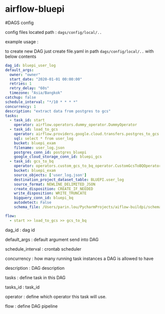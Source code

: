 # airflow-bluepi


#DAGS config

config files located path : `dags/config/local/..`

example usage :

to create new DAG just create file.yaml in path `dags/config/local/..` with below contents

```yaml
dag_id: bluepi_user_log
default_args:
  owner: "owner"
  start_date: "2020-01-01 00:00:00"
  retries: 1
  retry_delay: "60s"
  timezone: "Asia/Bangkok"
catchup: false
schedule_interval: "*/10 * * * *"
concurrency: 1
description: "extract data from postgres to gcs"
tasks:
  - task_id: start
    operator: airflow.operators.dummy_operator.DummyOperator
  - task_id: load_to_gcs
    operator: airflow.providers.google.cloud.transfers.postgres_to_gcs.PostgresToGCSOperator
    sql: select * from user_log
    bucket: bluepi_exam
    filename: user_log.json
    postgres_conn_id: postgres_bluepi
    google_cloud_storage_conn_id: bluepi_gcs
  - task_id: gcs_to_bq
    operator: operators.custom_gcs_to_bq_operator.CustomGcsToBQOperator
    bucket: bluepi_exam
    source_objects: ['user_log.json']
    destination_project_dataset_table: BLUEPI.user_log
    source_format: NEWLINE_DELIMITED_JSON
    create_disposition: CREATE_IF_NEEDED
    write_disposition: WRITE_TRUNCATE
    bigquery_conn_id: bluepi_bq
    autodetect: False
    schema_file: /Users/parin.lou/PycharmProjects/aiflow-buildpi/schema_data/user_log.schema

flow:
  - start >> load_to_gcs >> gcs_to_bq
``` 

dag_id : dag id

default_args : default argument send into DAG

schedule_interval : crontab scheduler

concurrency : how many running task instances a DAG is allowed to have

description : DAG description

tasks : define task in this DAG

tasks_id : task_id 

operator : define which operator this task will use.

flow : define DAG pipeline  


